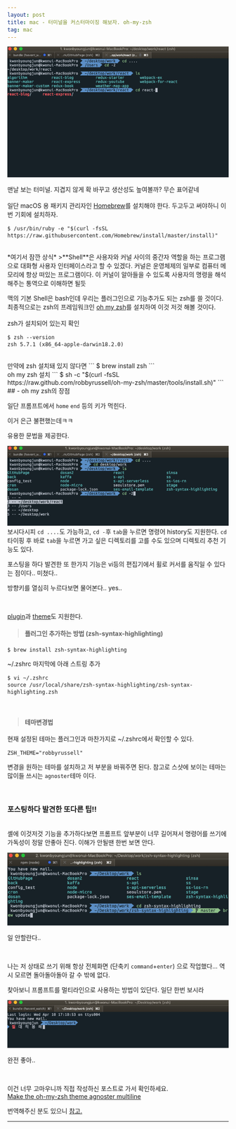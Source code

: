 ```yaml
---
layout: post
title: mac - 터미널을 커스터마이징 해보자. oh-my-zsh
tag: mac
---
```


![oh-my-zsh1](/public/img/oh-my-zsh-1.png)

맨날 보는 터미널. 지겹지 않게 확 바꾸고 생산성도 높여볼까? 무슨 표어같네  
<br>
일단 macOS 용 패키지 관리자인 [Homebrew](https://brew.sh/index_ko)를 설치해야 한다. 두고두고 써야하니 이번 기회에 설치하자.

```terminal
$ /usr/bin/ruby -e "$(curl -fsSL https://raw.githubusercontent.com/Homebrew/install/master/install)"
```
<br>
*여기서 잠깐 상식*
>**Shell**은 사용자와 커널 사이의 중간자 역할을 하는 프로그램으로 대화형 사용자 인터페이스라고 할 수 있겠다. 커널은 운영체제의 일부로 컴퓨터 메모리에 항상 떠있는 프로그램이다. 이 커널이 알아들을 수 있도록 사용자의 명령을 해석해주는 통역으로 이해하면 될듯

맥의 기본 Shell은 bash인데 우리는 플러그인으로 기능추가도 되는 zsh를 쓸 것이다. 최종적으로는 zsh의 프레임워크인 [oh my zsh](https://ohmyz.sh/)를 설치하여 이것 저것 해볼 것이다.  
<br>
zsh가 설치되어 있는지 확인
```
$ zsh --version
zsh 5.7.1 (x86_64-apple-darwin18.2.0)
```
<br>
만약에 zsh 설치돼 있지 않다면 
```
$ brew install zsh
```
<br>
oh my zsh 설치
```
$ sh -c "$(curl -fsSL https://raw.github.com/robbyrussell/oh-my-zsh/master/tools/install.sh)"
```
<br>
## - oh my zsh의 장점  
<br>

<p class='marginx'>일단 프롬프트에서 <code class='highlighter-rouge'>home</code> <code class='highlighter-rouge'>end</code> 등의 키가 먹힌다.</p>  
<p class='muted'>이거 은근 불편했는데ㅋㅋ</p>

유용한 문법을 제공한다.

![oh-my-zsh2](/public/img/oh-my-zsh-2.png)
보시다시피 `cd ....`도 가능하고, `cd -`후 `tab`을 누르면 명령어 history도 지원한다.
`cd`타이핑 후 바로 `tab`을 누르면 가고 싶은 디렉토리를 고를 수도 있으며 디렉토리 추천 기능도 있다.  
<p class='marginx'>포스팅을 하다 발견한 또 한가지 기능은 vi등의 편집기에서 휠로 커서를 움직일 수 있다는 점이다.. 미쳤다.. </p> 
<p class='muted'>방향키를 열심히 누르다보면 물어본다.. yes..</p>  

<br>

[plugin](https://github.com/robbyrussell/oh-my-zsh/wiki/Plugins)과 [theme](https://github.com/robbyrussell/oh-my-zsh/wiki/Themes)도 지원한다. 

> #### 플러그인 추가하는 방법 (zsh-syntax-highlighting)
```
$ brew install zsh-syntax-highlighting
```
~/.zshrc 마지막에 아래 스트링 추가
```
$ vi ~/.zshrc
source /usr/local/share/zsh-syntax-highlighting/zsh-syntax-highlighting.zsh
```

<br>

> #### 테마변경법  
현재 설정된 테마는 플러그인과 마찬가지로 ~/.zshrc에서 확인할 수 있다.
```
ZSH_THEME="robbyrussell"
```
변경을 원하는 테마를 설치하고 저 부분을 바꿔주면 된다. 참고로 스샷에 보이는 테마는 많이들 쓰시는 `agnoster`테마 이다.

<br>
    
### 포스팅하다 발견한 또다른 팁!!
<br>
셸에 이것저것 기능을 추가하다보면 프롬프트 앞부분이 너무 길어져서 명령어를 쓰기에 가독성이 정말 안좋아 진다.   
이해가 안될땐 한번 보면 안다.

![oh-my-zsh3](/public/img/oh-my-zsh-3.png)
<p class='muted'>일 안할란다..</p>
<br>

나는 저 상태로 쓰기 위해 항상 전체화면 (단축키 `command`+`enter`) 으로 작업했다... 역시 모르면 돌아돌아돌아 갈 수 밖에 없다.

찾아보니 프롬프트를 멀티라인으로 사용하는 방법이 있단다. 일단 한번 보시라

![oh-my-zsh4](/public/img/oh-my-zsh-4.png)
<p class='muted'>완전 좋아..</p>
<br>

이건 너무 고마우니까 직접 작성하신 포스트로 가서 확인하세요.  
[Make the oh-my-zsh theme agnoster multiline](https://thisismecoding.com/multine-agnoster-oh-my-zsh/)  

번역해주신 분도 있으니 [참고.](https://blog.totu.dev/2016/04/08/zsh2line/)


---